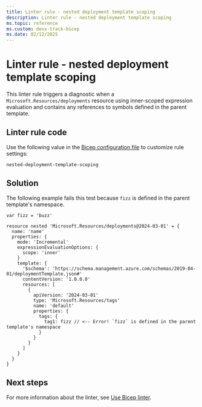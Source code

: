 ```yaml
---
title: Linter rule - nested deployment template scoping
description: Linter rule - nested deployment template scoping
ms.topic: reference
ms.custom: devx-track-bicep
ms.date: 02/12/2025
---
```


# Linter rule - nested deployment template scoping

This linter rule triggers a diagnostic when a `Microsoft.Resources/deployments` resource using inner-scoped expression evaluation and contains any references to symbols defined in the parent template.

## Linter rule code

Use the following value in the [Bicep configuration file](bicep-config-linter.md) to customize rule settings:

`nested-deployment-template-scoping`

## Solution

The following example fails this test because `fizz` is defined in the parent template's namespace.

```bicep
var fizz = 'buzz'

resource nested 'Microsoft.Resources/deployments@2024-03-01' = {
  name: 'name'
  properties: {
    mode: 'Incremental'
    expressionEvaluationOptions: {
      scope: 'inner'
    }
    template: {
      '$schema': 'https://schema.management.azure.com/schemas/2019-04-01/deploymentTemplate.json#'
      contentVersion: '1.0.0.0'
      resources: [
        {
          apiVersion: '2024-03-01'
          type: 'Microsoft.Resources/tags'
          name: 'default'
          properties: {
            tags: {
              tag1: fizz // <-- Error! `fizz` is defined in the parent template's namespace
            }
          }
        }
      ]
    }
  }
}
```

## Next steps

For more information about the linter, see [Use Bicep linter](./linter.md).
